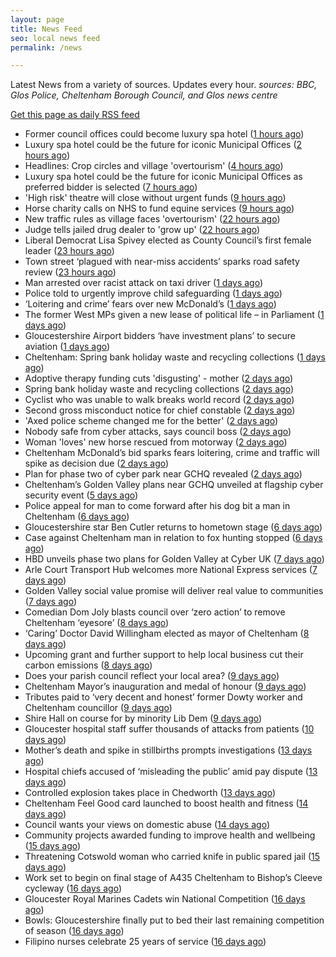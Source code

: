 ```yaml
---
layout: page
title: News Feed
seo: local news feed
permalink: /news

---
```


Latest News from a variety of sources. Updates every hour.
_sources: BBC, Glos Police, Cheltenham Borough Council, and Glos news centre_

[Get this page as daily RSS feed](/daily.rss)

<!-- news_marker starts -->
- Former council offices could become luxury spa hotel ([1 hours ago](https://www.bbc.com/news/articles/c4g6e60kdy1o))
- Luxury spa hotel could be the future for iconic Municipal Offices ([2 hours ago](https://gloucesternewscentre.co.uk/luxury-spa-hotel-could-be-the-future-for-iconic-municipal-offices/))
- Headlines: Crop circles and village 'overtourism' ([4 hours ago](https://www.bbc.com/news/articles/ckgrj59nqg5o))
- Luxury spa hotel could be the future for iconic Municipal Offices as preferred bidder is selected ([7 hours ago](https://www.cheltenham.gov.uk/news/article/3014/luxury_spa_hotel_could_be_the_future_for_iconic_municipal_offices_as_preferred_bidder_is_selected))
- 'High risk' theatre will close without urgent funds ([9 hours ago](https://www.bbc.com/news/articles/cvgqqypywe1o))
- Horse charity calls on NHS to fund equine services ([9 hours ago](https://www.bbc.com/news/articles/cy8d927xllzo))
- New traffic rules as village faces 'overtourism' ([22 hours ago](https://www.bbc.com/news/articles/cvg99j1y39ro))
- Judge tells jailed drug dealer to 'grow up' ([22 hours ago](https://www.bbc.com/news/articles/cp3qqky8gnwo))
- Liberal Democrat Lisa Spivey elected as County Council’s first female leader ([23 hours ago](https://gloucesternewscentre.co.uk/liberal-democrat-lisa-spivey-elected-as-county-councils-first-female-leader/))
- Town street ‘plagued with near-miss accidents’ sparks road safety review ([23 hours ago](https://gloucesternewscentre.co.uk/town-street-plagued-with-near-miss-accidents-sparks-road-safety-review/))
- Man arrested over racist attack on taxi driver ([1 days ago](https://www.bbc.com/news/articles/c87jjwnqxz2o))
- Police told to urgently improve child safeguarding ([1 days ago](https://www.bbc.com/news/articles/clyggrx8njeo))
- ‘Loitering and crime’ fears over new McDonald’s ([1 days ago](https://www.bbc.com/news/articles/ckg4xerxx67o))
- The former West MPs given a new lease of political life – in Parliament ([1 days ago](https://www.bbc.com/news/articles/cp8y26vvkyxo))
- Gloucestershire Airport bidders ‘have investment plans’ to secure aviation ([1 days ago](https://gloucesternewscentre.co.uk/gloucestershire-airport-bidders-have-investment-plans-to-secure-aviation/))
- Cheltenham: Spring bank holiday waste and recycling collections ([1 days ago](https://gloucesternewscentre.co.uk/cheltenham-spring-bank-holiday-waste-and-recycling-collections/))
- Adoptive therapy funding cuts 'disgusting' - mother ([2 days ago](https://www.bbc.com/news/articles/c4g2rpypmp9o))
- Spring bank holiday waste and recycling collections ([2 days ago](https://www.cheltenham.gov.uk/news/article/3013/spring_bank_holiday_waste_and_recycling_collections))
- Cyclist who was unable to walk breaks world record ([2 days ago](https://www.bbc.com/news/articles/ce822e66159o))
- Second gross misconduct notice for chief constable ([2 days ago](https://www.bbc.com/news/articles/cy8nnxy83lro))
- 'Axed police scheme changed me for the better' ([2 days ago](https://www.bbc.com/news/articles/cj425087v5po))
- Nobody safe from cyber attacks, says council boss ([2 days ago](https://www.bbc.com/news/articles/cyvm4ljl2l8o))
- Woman 'loves' new horse rescued from motorway ([2 days ago](https://www.bbc.com/news/articles/c4g2r40ye9eo))
- Cheltenham McDonald’s bid sparks fears loitering, crime and traffic will spike as decision due ([2 days ago](https://gloucesternewscentre.co.uk/cheltenham-mcdonalds-bid-sparks-fears-loitering-crime-and-traffic-will-spike-as-decision-due/))
- Plan for phase two of cyber park near GCHQ revealed ([2 days ago](https://www.bbc.com/news/articles/clygqx2jp95o))
- Cheltenham’s Golden Valley plans near GCHQ unveiled at flagship cyber security event ([5 days ago](https://gloucesternewscentre.co.uk/cheltenhams-golden-valley-plans-near-gchq-unveiled-at-flagship-cyber-security-event/))
- Police appeal for man to come forward after his dog bit a man in Cheltenham ([6 days ago](https://gloucesternewscentre.co.uk/police-appeal-for-man-to-come-forward-after-his-dog-bit-a-man-in-cheltenham/))
- Gloucestershire star Ben Cutler returns to hometown stage ([6 days ago](https://gloucesternewscentre.co.uk/gloucestershire-star-ben-cutler-returns-to-hometown-stage/))
- Case against Cheltenham man in relation to fox hunting stopped ([6 days ago](https://gloucesternewscentre.co.uk/case-against-cheltenham-man-in-relation-to-fox-hunting-stopped/))
- HBD unveils phase two plans for Golden Valley at Cyber UK ([7 days ago](https://www.cheltenham.gov.uk/news/article/3012/hbd_unveils_phase_two_plans_for_golden_valley_at_cyber_uk))
- Arle Court Transport Hub welcomes more National Express services ([7 days ago](https://gloucesternewscentre.co.uk/arle-court-transport-hub-welcomes-more-national-express-services/))
- Golden Valley social value promise will deliver real value to communities ([7 days ago](https://www.cheltenham.gov.uk/news/article/3011/golden_valley_social_value_promise_will_deliver_real_value_to_communities))
- Comedian Dom Joly blasts council over ‘zero action’ to remove Cheltenham ‘eyesore’ ([8 days ago](https://gloucesternewscentre.co.uk/comedian-dom-joly-blasts-council-over-zero-action-to-remove-cheltenham-eyesore/))
- ‘Caring’ Doctor David Willingham elected as mayor of Cheltenham ([8 days ago](https://gloucesternewscentre.co.uk/caring-doctor-david-willingham-elected-as-mayor-of-cheltenham/))
- Upcoming grant and further support to help local business cut their carbon emissions ([8 days ago](https://www.cheltenham.gov.uk/news/article/3010/upcoming_grant_and_further_support_to_help_local_business_cut_their_carbon_emissions))
- Does your parish council reflect your local area? ([9 days ago](https://www.cheltenham.gov.uk/news/article/3009/does_your_parish_council_reflect_your_local_area))
- Cheltenham Mayor’s inauguration and medal of honour ([9 days ago](https://www.cheltenham.gov.uk/news/article/3008/cheltenham_mayors_inauguration_and_medal_of_honour))
- Tributes paid to ‘very decent and honest’ former Dowty worker and Cheltenham councillor ([9 days ago](https://gloucesternewscentre.co.uk/tributes-paid-to-very-decent-and-honest-former-dowty-worker-and-cheltenham-councillor/))
- Shire Hall on course for by minority Lib Dem ([9 days ago](https://gloucesternewscentre.co.uk/shire-hall-on-course-for-by-minority-lib-dem/))
- Gloucester hospital staff suffer thousands of attacks from patients ([10 days ago](https://gloucesternewscentre.co.uk/gloucester-hospital-staff-suffer-thousands-of-attacks-from-patients/))
- Mother’s death and spike in stillbirths prompts investigations ([13 days ago](https://gloucesternewscentre.co.uk/mothers-death-and-spike-in-stillbirths-prompts-investigations/))
- Hospital chiefs accused of ‘misleading the public’ amid pay dispute ([13 days ago](https://gloucesternewscentre.co.uk/hospital-chiefs-accused-of-misleading-the-public-amid-pay-dispute/))
- Controlled explosion takes place in Chedworth ([13 days ago](https://gloucesternewscentre.co.uk/controlled-explosion-takes-place-in-chedworth/))
- Cheltenham Feel Good card launched to boost health and fitness ([14 days ago](https://www.cheltenham.gov.uk/news/article/3007/cheltenham_feel_good_card_launched_to_boost_health_and_fitness))
- Council wants your views on domestic abuse ([14 days ago](https://gloucesternewscentre.co.uk/council-wants-your-views-on-domestic-abuse/))
- Community projects awarded funding to improve health and wellbeing ([15 days ago](https://www.cheltenham.gov.uk/news/article/3006/community_projects_awarded_funding_to_improve_health_and_wellbeing))
- Threatening Cotswold woman who carried knife in public spared jail ([15 days ago](https://gloucesternewscentre.co.uk/threatening-cotswold-woman-who-carried-knife-in-public-spared-jail/))
- Work set to begin on final stage of A435 Cheltenham to Bishop’s Cleeve cycleway ([16 days ago](https://gloucesternewscentre.co.uk/work-set-to-begin-on-final-stage-of-a435-cheltenham-to-bishops-cleeve-cycleway/))
- Gloucester Royal Marines Cadets win National Competition ([16 days ago](https://gloucesternewscentre.co.uk/gloucester-royal-marines-cadets-win-national-competition/))
- Bowls: Gloucestershire finally put to bed their last remaining competition of season ([16 days ago](https://gloucesternewscentre.co.uk/bowls-gloucestershire-finally-put-to-bed-their-last-remaining-competition-of-season/))
- Filipino nurses celebrate 25 years of service ([16 days ago](https://gloucesternewscentre.co.uk/filipino-nurses-celebrate-25-years-of-service/))

<!-- news_marker ends -->
